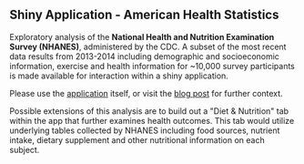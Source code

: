 ## **Shiny Application - American Health Statistics**

Exploratory analysis of the **National Health and Nutrition Examination Survey (NHANES)**, administered by the CDC. A subset of the most recent data results from 2013-2014 including demographic and socioeconomic information, exercise and health information for ~10,000 survey participants is made available for interaction within a shiny application.

Please use the [application](https://thomaskassel.shinyapps.io/nhanes_health_app/) itself, or visit the [blog post](http://blog.nycdatascience.com/student-works/tracking-exercise-trends-nhanes/) for further context.

Possible extensions of this analysis are to build out a "Diet & Nutrition" tab within the app that further examines health outcomes. This tab would utilize underlying tables collected by NHANES including food sources, nutrient intake, dietary supplement and other nutritional information on each subject.
